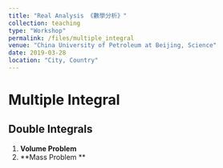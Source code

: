 ```yaml
---
title: "Real Analysis 《數學分析》"
collection: teaching
type: "Workshop"
permalink: /files/multiple_integral
venue: "China University of Petroleum at Beijing, Science"
date: 2019-03-28
location: "City, Country"
---
```

# Multiple Integral

## Double Integrals

1. **Volume Problem** 
2. **Mass Problem **
